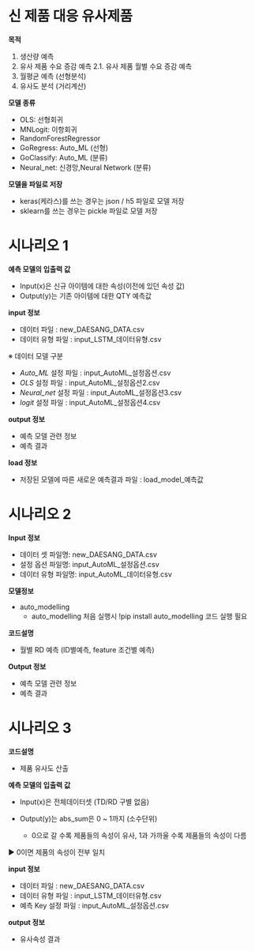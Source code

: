 # 신 제품 대응 유사제품

**목적**

1.	생산량 예측 
2.	유사 제품 수요 증감 예측
    2.1. 유사 제품 월별 수요 증감 예측
3.	월평균 예측 (선형분석) 
4.	유사도 분석 (거리계산)

**모델 종류**

- OLS: 선형회귀
- MNLogit: 이항회귀
- RandomForestRegressor
- GoRegress: Auto_ML (선형)
- GoClassify: Auto_ML (분류)
- Neural_net: 신경망,Neural Network (분류)

**모델을 파일로 저장**

- keras(케라스)를 쓰는 경우는 json / h5 파일로 모델 저장
- sklearn를 쓰는 경우는 pickle 파일로 모델 저장

# 시나리오 1

**예측 모델의 입출력 값**

- Input(x)은 신규 아이템에 대한 속성(이전에 있던 속성 값)
- Output(y)는 기존 아이템에 대한 QTY 예측값

**input 정보**

- 데이터 파일 : new_DAESANG_DATA.csv
- 데이터 유형 파일 : input_LSTM_데이터유형.csv

※ 데이터 모델 구분

- _Auto_ML_ 설정 파일 : input_AutoML_설정옵션.csv
- _OLS_ 설정 파일 : input_AutoML_설정옵션2.csv
- _Neural_net_ 설정 파일 : input_AutoML_설정옵션3.csv
- _logit_ 설정 파일 : input_AutoML_설정옵션4.csv

**output 정보**

- 예측 모델 관련 정보
- 예측 결과

**load 정보**

- 저장된 모델에 따른 새로운 예측결과 파일 : load_model_예측값

# 시나리오 2

**Input 정보**

- 데이터 셋 파일명: new_DAESANG_DATA.csv
- 설정 옵션 파일명: input_AutoML_설정옵션.csv
- 데이터 유형 파일명: input_AutoML_데이터유형.csv

**모델정보**

- auto_modelling
  - auto_modelling 처음 실행시 !pip install auto_modelling 코드 실행 필요

**코드설명**

- 월별 RD 예측 (ID별예측, feature 조건별 예측)

**Output 정보**

- 예측 모델 관련 정보
- 예측 결과

# 시나리오 3

**코드설명**

- 제품 유사도 산출

**예측 모델의 입출력 값**

- Input(x)은 전체데이터셋 (TD/RD 구별 없음)
- Output(y)는 abs_sum은 0 ~ 1까지 (소수단위)

  - 0으로 갈 수록 제품들의 속성이 유사, 1과 가까울 수록 제품들의 속성이 다름

▶ 0이면 제품의 속성이 전부 일치

**input 정보**

- 데이터 파일 : new_DAESANG_DATA.csv
- 데이터 유형 파일 : input_LSTM_데이터유형.csv
- 예측 Key 설정 파일 : input_AutoML_설정옵션.csv


**output 정보**

- 유사속성 결과
